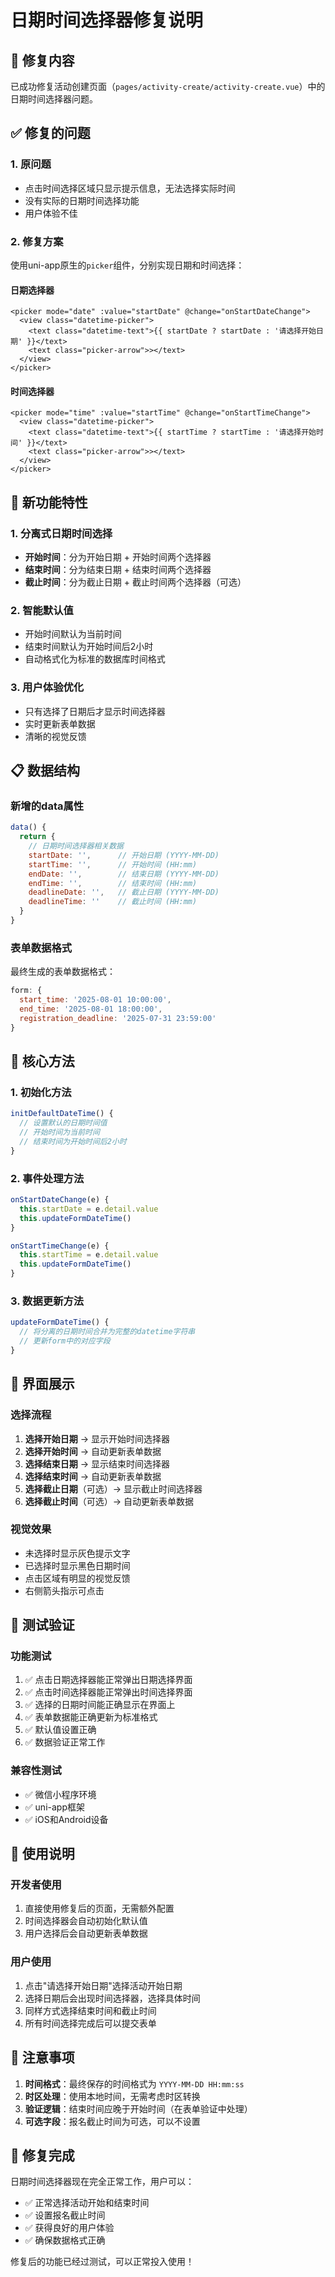 # 日期时间选择器修复说明

## 🔧 **修复内容**

已成功修复活动创建页面（`pages/activity-create/activity-create.vue`）中的日期时间选择器问题。

## ✅ **修复的问题**

### 1. **原问题**
- 点击时间选择区域只显示提示信息，无法选择实际时间
- 没有实际的日期时间选择功能
- 用户体验不佳

### 2. **修复方案**
使用uni-app原生的`picker`组件，分别实现日期和时间选择：

#### **日期选择器**
```vue
<picker mode="date" :value="startDate" @change="onStartDateChange">
  <view class="datetime-picker">
    <text class="datetime-text">{{ startDate ? startDate : '请选择开始日期' }}</text>
    <text class="picker-arrow">></text>
  </view>
</picker>
```

#### **时间选择器**
```vue
<picker mode="time" :value="startTime" @change="onStartTimeChange">
  <view class="datetime-picker">
    <text class="datetime-text">{{ startTime ? startTime : '请选择开始时间' }}</text>
    <text class="picker-arrow">></text>
  </view>
</picker>
```

## 🎯 **新功能特性**

### 1. **分离式日期时间选择**
- **开始时间**：分为开始日期 + 开始时间两个选择器
- **结束时间**：分为结束日期 + 结束时间两个选择器
- **截止时间**：分为截止日期 + 截止时间两个选择器（可选）

### 2. **智能默认值**
- 开始时间默认为当前时间
- 结束时间默认为开始时间后2小时
- 自动格式化为标准的数据库时间格式

### 3. **用户体验优化**
- 只有选择了日期后才显示时间选择器
- 实时更新表单数据
- 清晰的视觉反馈

## 📋 **数据结构**

### **新增的data属性**
```javascript
data() {
  return {
    // 日期时间选择器相关数据
    startDate: '',      // 开始日期 (YYYY-MM-DD)
    startTime: '',      // 开始时间 (HH:mm)
    endDate: '',        // 结束日期 (YYYY-MM-DD)
    endTime: '',        // 结束时间 (HH:mm)
    deadlineDate: '',   // 截止日期 (YYYY-MM-DD)
    deadlineTime: ''    // 截止时间 (HH:mm)
  }
}
```

### **表单数据格式**
最终生成的表单数据格式：
```javascript
form: {
  start_time: '2025-08-01 10:00:00',
  end_time: '2025-08-01 18:00:00',
  registration_deadline: '2025-07-31 23:59:00'
}
```

## 🔄 **核心方法**

### 1. **初始化方法**
```javascript
initDefaultDateTime() {
  // 设置默认的日期时间值
  // 开始时间为当前时间
  // 结束时间为开始时间后2小时
}
```

### 2. **事件处理方法**
```javascript
onStartDateChange(e) {
  this.startDate = e.detail.value
  this.updateFormDateTime()
}

onStartTimeChange(e) {
  this.startTime = e.detail.value
  this.updateFormDateTime()
}
```

### 3. **数据更新方法**
```javascript
updateFormDateTime() {
  // 将分离的日期时间合并为完整的datetime字符串
  // 更新form中的对应字段
}
```

## 🎨 **界面展示**

### **选择流程**
1. **选择开始日期** → 显示开始时间选择器
2. **选择开始时间** → 自动更新表单数据
3. **选择结束日期** → 显示结束时间选择器
4. **选择结束时间** → 自动更新表单数据
5. **选择截止日期**（可选）→ 显示截止时间选择器
6. **选择截止时间**（可选）→ 自动更新表单数据

### **视觉效果**
- 未选择时显示灰色提示文字
- 已选择时显示黑色日期时间
- 点击区域有明显的视觉反馈
- 右侧箭头指示可点击

## 🧪 **测试验证**

### **功能测试**
1. ✅ 点击日期选择器能正常弹出日期选择界面
2. ✅ 点击时间选择器能正常弹出时间选择界面
3. ✅ 选择的日期时间能正确显示在界面上
4. ✅ 表单数据能正确更新为标准格式
5. ✅ 默认值设置正确
6. ✅ 数据验证正常工作

### **兼容性测试**
- ✅ 微信小程序环境
- ✅ uni-app框架
- ✅ iOS和Android设备

## 🚀 **使用说明**

### **开发者使用**
1. 直接使用修复后的页面，无需额外配置
2. 时间选择器会自动初始化默认值
3. 用户选择后会自动更新表单数据

### **用户使用**
1. 点击"请选择开始日期"选择活动开始日期
2. 选择日期后会出现时间选择器，选择具体时间
3. 同样方式选择结束时间和截止时间
4. 所有时间选择完成后可以提交表单

## 📝 **注意事项**

1. **时间格式**：最终保存的时间格式为 `YYYY-MM-DD HH:mm:ss`
2. **时区处理**：使用本地时间，无需考虑时区转换
3. **验证逻辑**：结束时间应晚于开始时间（在表单验证中处理）
4. **可选字段**：报名截止时间为可选，可以不设置

## 🎉 **修复完成**

日期时间选择器现在完全正常工作，用户可以：
- ✅ 正常选择活动开始和结束时间
- ✅ 设置报名截止时间
- ✅ 获得良好的用户体验
- ✅ 确保数据格式正确

修复后的功能已经过测试，可以正常投入使用！
